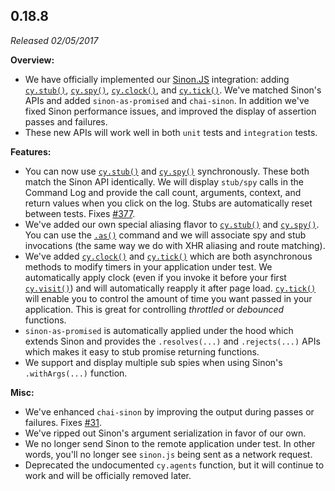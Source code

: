 ## 0.18.8

_Released 02/05/2017_

**Overview:**

- We have officially implemented our [Sinon.JS](http://sinonjs.org/) integration: adding [`cy.stub()`](/api/commands/stub), [`cy.spy()`](/api/commands/spy), [`cy.clock()`](/api/commands/clock), and [`cy.tick()`](/api/commands/tick). We've matched Sinon's APIs and added `sinon-as-promised` and `chai-sinon`. In addition we've fixed Sinon performance issues, and improved the display of assertion passes and failures.
- These new APIs will work well in both `unit` tests and `integration` tests.

**Features:**

- You can now use [`cy.stub()`](/api/commands/stub) and [`cy.spy()`](/api/commands/spy) synchronously. These both match the Sinon API identically. We will display `stub/spy` calls in the Command Log and provide the call count, arguments, context, and return values when you click on the log. Stubs are automatically reset between tests. Fixes [#377](https://github.com/cypress-io/cypress/issues/377).
- We've added our own special aliasing flavor to [`cy.stub()`](/api/commands/stub) and [`cy.spy()`](/api/commands/spy). You can use the [`.as()`](/api/commands/as) command and we will associate spy and stub invocations (the same way we do with XHR aliasing and route matching).
- We've added [`cy.clock()`](/api/commands/clock) and [`cy.tick()`](/api/commands/tick) which are both asynchronous methods to modify timers in your application under test. We automatically apply clock (even if you invoke it before your first [`cy.visit()`](/api/commands/visit)) and will automatically reapply it after page load. [`cy.tick()`](/api/commands/tick) will enable you to control the amount of time you want passed in your application. This is great for controlling _throttled_ or _debounced_ functions.
- `sinon-as-promised` is automatically applied under the hood which extends Sinon and provides the `.resolves(...)` and `.rejects(...)` APIs which makes it easy to stub promise returning functions.
- We support and display multiple sub spies when using Sinon's `.withArgs(...)` function.

**Misc:**

- We've enhanced `chai-sinon` by improving the output during passes or failures. Fixes [#31](https://github.com/cypress-io/cypress/issues/31).
- We've ripped out Sinon's argument serialization in favor of our own.
- We no longer send Sinon to the remote application under test. In other words, you'll no longer see `sinon.js` being sent as a network request.
- Deprecated the undocumented `cy.agents` function, but it will continue to work and will be officially removed later.
